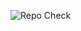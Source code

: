 ![Repo Check](https://github.com/simatic-ax/.docker/actions/workflows/lint-repository.yml/badge.svg)